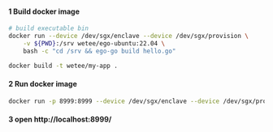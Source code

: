 #### 1 Build docker image
```bash
# build executable bin
docker run --device /dev/sgx/enclave --device /dev/sgx/provision \
    -v ${PWD}:/srv wetee/ego-ubuntu:22.04 \
    bash -c "cd /srv && ego-go build hello.go"

docker build -t wetee/my-app .
```

#### 2 Run docker image
```bash
docker run -p 8999:8999 --device /dev/sgx/enclave --device /dev/sgx/provision wetee/my-app
```

#### 3 open http://localhost:8999/